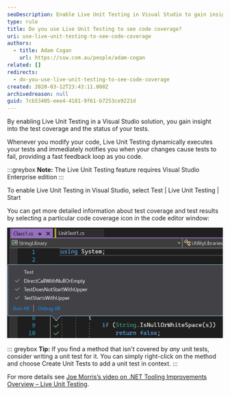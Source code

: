 ```yaml
---
seoDescription: Enable Live Unit Testing in Visual Studio to gain insight into test coverage and receive immediate feedback on code changes.
type: rule
title: Do you use Live Unit Testing to see code coverage?
uri: use-live-unit-testing-to-see-code-coverage
authors:
  - title: Adam Cogan
    url: https://ssw.com.au/people/adam-cogan
related: []
redirects:
  - do-you-use-live-unit-testing-to-see-code-coverage
created: 2020-03-12T23:43:11.000Z
archivedreason: null
guid: 7cb53405-eee4-4181-9f61-b7253ce9221d
---
```


By enabling Live Unit Testing in a Visual Studio solution, you gain insight into the test coverage and the status of your tests.

Whenever you modify your code, Live Unit Testing dynamically executes your tests and immediately notifies you when your changes cause tests to fail, providing a fast feedback loop as you code.

:::greybox
**Note:** The Live Unit Testing feature requires Visual Studio Enterprise edition
:::

<!--endintro-->

To enable Live Unit Testing in Visual Studio, select Test | Live Unit Testing | Start

You can get more detailed information about test coverage and test results by selecting a particular code coverage icon in the code editor window:

![Figure: This code is covered by 3 unit tests, all of which passed](live-unit-testing-good.jpg "Screenshot of the Code Editor showing tests and their status against a method in Visual Studio")

::: greybox
**Tip:** If you find a method that isn't covered by _any_ unit tests, consider writing a unit test for it. You can simply right-click on the method and choose Create Unit Tests to add a unit test in context.
:::

For more details see [Joe Morris’s video on .NET Tooling Improvements Overview – Live Unit Testing](https://www.youtube.com/watch?v=kBlLi4BYCKk).
